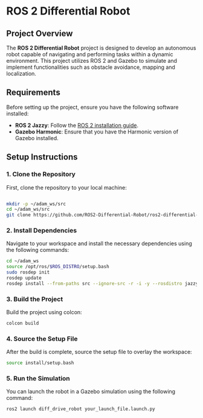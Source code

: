 # ROS 2 Differential Robot

## Project Overview

The **ROS 2 Differential Robot** project is designed to develop an autonomous robot capable of navigating and performing tasks within a dynamic environment. This project utilizes ROS 2 and Gazebo to simulate and implement functionalities such as obstacle avoidance, mapping and localization.

## Requirements

Before setting up the project, ensure you have the following software installed:

- **ROS 2 Jazzy**: Follow the [ROS 2 installation guide](https://docs.ros.org/en/jazzy/Installation.html).
- **Gazebo Harmonic**: Ensure that you have the Harmonic version of Gazebo installed.

## Setup Instructions

### 1. Clone the Repository

First, clone the repository to your local machine:

```bash

mkdir -p ~/adam_ws/src
cd ~/adam_ws/src
git clone https://github.com/ROS2-Differential-Robot/ros2-differential-robot.git
```

### 2. Install Dependencies

Navigate to your workspace and install the necessary dependencies using the following commands:

``` bash
cd ~/adam_ws
source /opt/ros/$ROS_DISTRO/setup.bash
sudo rosdep init
rosdep update
rosdep install --from-paths src --ignore-src -r -i -y --rosdistro jazzy

```

### 3. Build the Project

Build the project using colcon:

```bash
colcon build
```

### 4. Source the Setup File

After the build is complete, source the setup file to overlay the workspace:

```bash
source install/setup.bash
```

### 5. Run the Simulation

You can launch the robot in a Gazebo simulation using the following command:

```bash
ros2 launch diff_drive_robot your_launch_file.launch.py
```



